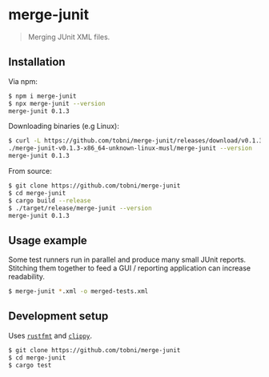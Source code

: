 # merge-junit
> Merging JUnit XML files.

## Installation

Via npm:
```sh
$ npm i merge-junit
$ npx merge-junit --version
merge-junit 0.1.3
```

Downloading binaries (e.g Linux):
```sh
$ curl -L https://github.com/tobni/merge-junit/releases/download/v0.1.3/merge-junit-v0.1.3-x86_64-unknown-linux-musl.tar.gz | tar -xz
./merge-junit-v0.1.3-x86_64-unknown-linux-musl/merge-junit --version
merge-junit 0.1.3
```

From source:
```sh
$ git clone https://github.com/tobni/merge-junit
$ cd merge-junit
$ cargo build --release
$ ./target/release/merge-junit --version
merge-junit 0.1.3
```

## Usage example

Some test runners run in parallel and produce many small JUnit reports.
Stitching them together to feed a GUI / reporting application can increase readability.

```sh
$ merge-junit *.xml -o merged-tests.xml
```

## Development setup

Uses [`rustfmt`](https://github.com/rust-lang/rustfmt) and [`clippy`](https://github.com/rust-lang/rust-clippy).

```sh
$ git clone https://github.com/tobni/merge-junit
$ cd merge-junit
$ cargo test
```